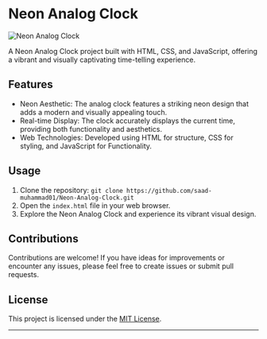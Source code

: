 # Neon Analog Clock

![Neon Analog Clock](https://res.cloudinary.com/dptauqdp8/image/upload/v1691949807/Neon_Analog_Clock_ytthoc.png)

A Neon Analog Clock project built with HTML, CSS, and JavaScript, offering a vibrant and visually captivating time-telling experience.

## Features

- Neon Aesthetic: The analog clock features a striking neon design that adds a modern and visually appealing touch.
- Real-time Display: The clock accurately displays the current time, providing both functionality and aesthetics.
- Web Technologies: Developed using HTML for structure, CSS for styling, and JavaScript for Functionality.


## Usage

1. Clone the repository: `git clone https://github.com/saad-muhammad01/Neon-Analog-Clock.git`
2. Open the `index.html` file in your web browser.
3. Explore the Neon Analog Clock and experience its vibrant visual design.

## Contributions

Contributions are welcome! If you have ideas for improvements or encounter any issues, please feel free to create issues or submit pull requests.

## License

This project is licensed under the [MIT License](LICENSE).

---
